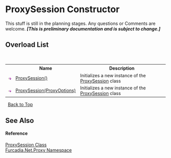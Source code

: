 # ProxySession Constructor 
This stuff is still in the planning stages. Any questions or Comments are welcome. _**\[This is preliminary documentation and is subject to change.\]**_


## Overload List
&nbsp;<table><tr><th></th><th>Name</th><th>Description</th></tr><tr><td>![Public method](media/pubmethod.gif "Public method")</td><td><a href="M_Furcadia_Net_Proxy_ProxySession__ctor">ProxySession()</a></td><td>
Initializes a new instance of the <a href="T_Furcadia_Net_Proxy_ProxySession">ProxySession</a> class</td></tr><tr><td>![Public method](media/pubmethod.gif "Public method")</td><td><a href="M_Furcadia_Net_Proxy_ProxySession__ctor_1">ProxySession(ProxyOptions)</a></td><td>
Initializes a new instance of the <a href="T_Furcadia_Net_Proxy_ProxySession">ProxySession</a> class</td></tr></table>&nbsp;
<a href="#proxysession-constructor">Back to Top</a>

## See Also


#### Reference
<a href="T_Furcadia_Net_Proxy_ProxySession">ProxySession Class</a><br /><a href="N_Furcadia_Net_Proxy">Furcadia.Net.Proxy Namespace</a><br />